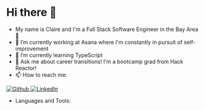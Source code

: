 <h1>Hi there 👋</h1> 

- My name is Claire and I'm a Full Stack Software Engineer in the Bay Area :bridge_at_night:
- 🔭 I’m currently working at Asana where I'm constantly in pursuit of self-improvement
- 🌱 I’m currently learning TypeScript
- 💬 Ask me about career transitions! I'm a bootcamp grad from Hack Reactor!
- 📫 How to reach me: 
<p>
  <a href="https://github.com/claire123c" target="_blank">
    <img alt="Github" src="https://img.shields.io/badge/GitHub-%2312100E.svg?&style=for-the-badge&logo=Github&logoColor=white" />
  </a>
  <a href="https://www.linkedin.com/in/claire123c/" target="_blank">
    <img alt="LinkedIn" src="https://img.shields.io/badge/linkedin-%230077B5.svg?&style=for-the-badge&logo=linkedin&logoColor=white" />
  </a>
</p>

- Languages and Tools:



<!--
**claire123c/claire123c** is a ✨ _special_ ✨ repository because its `README.md` (this file) appears on your GitHub profile.

Here are some ideas to get you started:

- 🔭 I’m currently working on ...
- 🌱 I’m currently learning ...
- 👯 I’m looking to collaborate on ...
- 🤔 I’m looking for help with ...
- 💬 Ask me about ...
- 📫 How to reach me: ...
- 😄 Pronouns: ...
- ⚡ Fun fact: ...
-->
